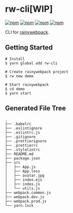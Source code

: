 # rw-cli[WIP]

[![npm](https://img.shields.io/npm/v/rw-cli.svg?style=flat-square)](https://www.npmjs.com/package/rw-cli)  [![npm](https://img.shields.io/npm/dm/rw-cli.svg?style=flat-square)](https://www.npmjs.com/package/rw-cli)  [![npm](https://img.shields.io/npm/dt/rw-cli.svg?style=flat-square)](https://www.npmjs.com/package/rw-cli)  [![npm](https://img.shields.io/npm/l/rw-cli.svg?style=flat-square)](https://www.npmjs.com/package/rw-cli)

CLI for [rainywebpack](https://github.com/geekrainy/rainywebpack).

## Getting Started

```shell
# Install
$ yarn global add rw-cli

# Create rainywebpack project
$ rw new demo

# Start rainywebpack
$ cd demo
$ yarn start
```

## Generated File Tree

```shell
.
├── .babelrc
├── .eslintignore
├── .eslintrc.js
├── .gitignore
├── .prettierignore
├── .prettierrc
├── .stylelintrc
├── README.md
├── package.json
├── src
│   ├── App.js
│   ├── App.less
│   ├── avatar.jpg
│   ├── index.ejs
│   ├── index.js
│   └── utils.js
├── webpack.common.js
├── webpack.dev.js
├── webpack.prod.js
└── yarn.lock
```
